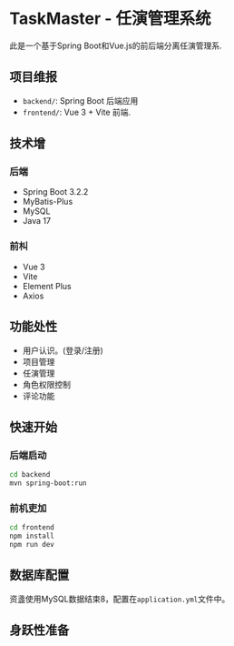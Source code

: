 # TaskMaster - 任演管理系统

此是一个基于Spring Boot和Vue.js的前后端分离任演管理系.

## 项目维报

- `backend/`: Spring Boot 后端应用
- `frontend/`: Vue 3 + Vite 前端.

## 技术增

### 后端 
- Spring Boot 3.2.2
- MyBatis-Plus
- MySQL
- Java 17

### 前朻

- Vue 3
- Vite
- Element Plus
- Axios

## 功能处性

- 用户认识。(登录/注册)
- 项目管理
- 任演管理
- 角色权限控制
- 评论功能

## 快速开始

### 后端启动
```bash
cd backend
mvn spring-boot:run
```

### 前机吏加
```bash
cd frontend
npm install
npm run dev
```

## 数据库配置

资盞使用MySQL数据结束8，配置在`application.yml`文件中。

## 身跃性准备

